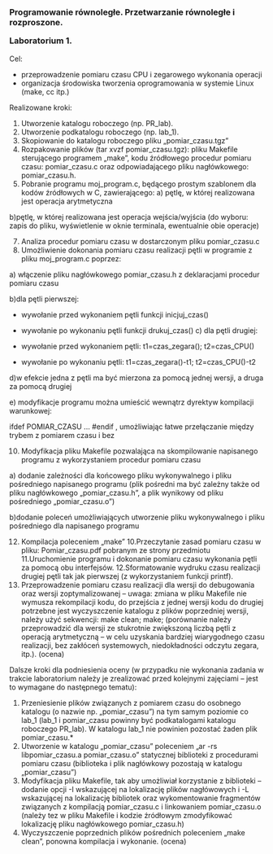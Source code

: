 <h3>Programowanie równoległe. Przetwarzanie równoległe i rozproszone.
  
Laboratorium 1.</h3>
Cel:
- przeprowadzenie pomiaru czasu CPU i zegarowego wykonania operacji
- organizacja środowiska tworzenia oprogramowania w systemie Linux (make, cc itp.)

Realizowane kroki:
1. Utworzenie katalogu roboczego (np. PR_lab).
2. Utworzenie podkatalogu roboczego (np. lab_1).
3. Skopiowanie do katalogu roboczego pliku „pomiar_czasu.tgz”
4. Rozpakowanie plików (tar xvzf pomiar_czasu.tgz): pliku Makefile sterującego programem „make”,
kodu źródłowego procedur pomiaru czasu: pomiar_czasu.c oraz odpowiadającego pliku
nagłówkowego: pomiar_czasu.h.
5. Pobranie programu moj_program.c, będącego prostym szablonem dla kodów źródłowych w C,
zawierającego:
a) pętlę, w której realizowana jest operacja arytmetyczna

b)pętlę, w której realizowana jest operacja wejścia/wyjścia (do wyboru: zapis do pliku,
wyświetlenie w oknie terminala, ewentualnie obie operacje)

7. Analiza procedur pomiaru czasu w dostarczonym pliku pomiar_czasu.c
8. Umożliwienie dokonania pomiaru czasu realizacji pętli w programie z pliku moj_program.c
poprzez:

a) włączenie pliku nagłówkowego pomiar_czasu.h z deklaracjami procedur pomiaru czasu

b)dla pętli pierwszej:

- wywołanie przed wykonaniem pętli funkcji inicjuj_czas()

- wywołanie po wykonaniu pętli funkcji drukuj_czas()
c) dla pętli drugiej:
- wywołanie przed wykonaniem pętli: t1=czas_zegara(); t2=czas_CPU()

- wywołanie po wykonaniu pętli: t1=czas_zegara()-t1; t2=czas_CPU()-t2

d)w efekcie jedna z pętli ma być mierzona za pomocą jednej wersji, a druga za pomocą drugiej

e) modyfikacje programu można umieścić wewnątrz dyrektyw kompilacji warunkowej:

ifdef POMIAR_CZASU ... #endif , umożliwiając łatwe przełączanie między trybem z pomiarem
czasu i bez

10. Modyfikacja pliku Makefile pozwalająca na skompilowanie napisanego programu z wykorzystaniem
procedur pomiaru czasu

a) dodanie zależności dla końcowego pliku wykonywalnego i pliku pośredniego napisanego
programu (plik pośredni ma być zależny także od pliku nagłówkowego „pomiar_czasu.h”, a plik
wynikowy od pliku pośredniego „pomiar_czasu.o”)

b)dodanie poleceń umożliwiających utworzenie pliku wykonywalnego i pliku pośredniego dla
napisanego programu

12. Kompilacja poleceniem „make”
10.Przeczytanie zasad pomiaru czasu w pliku: Pomiar_czasu.pdf pobranym ze strony przedmiotu
11.Uruchomienie programu i dokonanie pomiaru czasu wykonania pętli za pomocą obu interfejsów.
12.Sformatowanie wydruku czasu realizacji drugiej pętli tak jak pierwszej (z wykorzystaniem funkcji
printf).
14. Przeprowadzenie pomiaru czasu realizacji dla wersji do debugowania oraz wersji
zoptymalizowanej – uwaga: zmiana w pliku Makefile nie wymusza rekompilacji kodu, do przejścia z
jednej wersji kodu do drugiej potrzebne jest wyczyszczenie katalogu z plików poprzedniej wersji,
należy użyć sekwencji: make clean; make; (porównanie należy przeprowadzić dla wersji ze
stukrotnie zwiększoną liczbą pętli z operacją arytmetyczną – w celu uzyskania bardziej
wiarygodnego czasu realizacji, bez zakłóceń systemowych, niedokładności odczytu zegara, itp.).
(ocena)

Dalsze kroki dla podniesienia oceny (w przypadku nie wykonania zadania w trakcie laboratorium
należy je zrealizować przed kolejnymi zajęciami – jest to wymagane do następnego tematu):
1. Przeniesienie plików związanych z pomiarem czasu do osobnego katalogu (o nazwie np.
„pomiar_czasu”) na tym samym poziomie co lab_1 (lab_1 i pomiar_czasu powinny być
podkatalogami katalogu roboczego PR_lab). W katalogu lab_1 nie powinien pozostać żaden plik
pomiar_czasu.*
2. Utworzenie w katalogu „pomiar_czasu” poleceniem „ar -rs libpomiar_czasu.a pomiar_czasu.o”
statycznej biblioteki z procedurami pomiaru czasu (biblioteka i plik nagłówkowy pozostają w
katalogu „pomiar_czasu”)
3. Modyfikacja pliku Makefile, tak aby umożliwiał korzystanie z biblioteki – dodanie opcji -I
wskazującej na lokalizację plików nagłówowych i -L wskazującej na lokalizację bibliotek oraz
wykomentowanie fragmentów związanych z kompilacją pomiar_czasu.c i linkowaniem
pomiar_czasu.o (należy tez w pliku Makefile i kodzie źródłowym zmodyfikować lokalizację pliku
nagłówkowego pomiar_czasu.h)
4. Wyczyszczenie poprzednich plików pośrednich poleceniem „make clean”, ponowna kompilacja i
wykonanie. (ocena)
